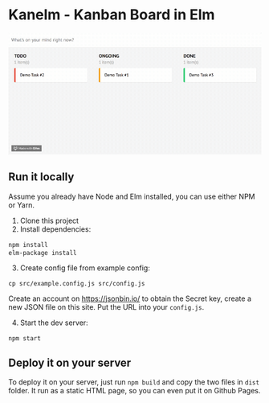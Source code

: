 # Kanelm - Kanban Board in Elm

![](screenshot.gif)

## Run it locally

Assume you already have Node and Elm installed, you can use either NPM or Yarn.

1. Clone this project
2. Install dependencies:
  ```
  npm install
  elm-package install
  ```
3. Create config file from example config:

```
cp src/example.config.js src/config.js
```

Create an account on https://jsonbin.io/ to obtain the Secret key, create a new JSON file on this site. Put the URL into your `config.js`.

4. Start the dev server:
  ```
  npm start
  ```

## Deploy it on your server

To deploy it on your server, just run `npm build` and copy the two files in `dist` folder. It run as a static HTML page, so you can even put it on Github Pages.
